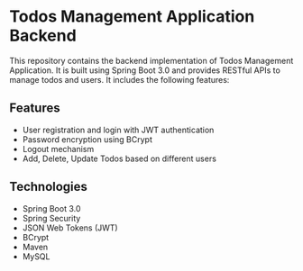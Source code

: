 # Todos Management Application Backend
This repository contains the backend implementation of Todos Management Application. It is built using Spring Boot 3.0 and provides RESTful APIs to manage todos and users. It includes the following features:

## Features
* User registration and login with JWT authentication
* Password encryption using BCrypt
* Logout mechanism
* Add, Delete, Update Todos based on different users

## Technologies
* Spring Boot 3.0
* Spring Security
* JSON Web Tokens (JWT)
* BCrypt
* Maven
* MySQL
